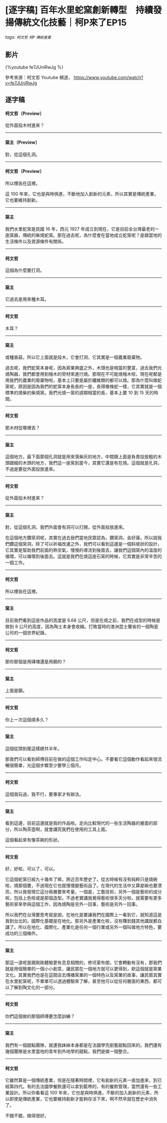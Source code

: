 # [逐字稿] 百年水里蛇窯創新轉型　持續發揚傳統文化技藝｜柯P來了EP15

###### tags: `柯文哲` `柯P` `傳統產業`

## 影片

{%youtube fe7JUniRwJg %}

參考來源：柯文哲 Youtube 頻道， https://www.youtube.com/watch?v=fe7JUniRwJg

## 逐字稿

#### 柯文哲（Preview）

從外面投木材進來？

---

#### 窯主（Preview）

對，從這個孔洞。

---

#### 柯文哲（Preview）

所以煙囪在這裡。

這 100 年來，它也是與時俱進，不斷地加入創新的元素，所以其實是傳統產業，它也要維持創新。

---

#### 窯主

我們水里蛇窯是民國 16 年，西元 1927 年成立到現在，它是目前全台灣最老的一座窯廠，傳統的柴燒蛇窯。那在過去呢，為什麼會在當地成立蛇窯呢？是跟當地的生活條件以及資源條件有關係。

---

#### 柯文哲

這個為什麼要打洞。

---

#### 窯主

它過去是用來種木耳。

---

#### 柯文哲

木耳？

---

#### 窯主

或種香菇，所以它上面就是段木，它會打洞，它其實是一個農業廢棄物。

過去呢，我們蛇窯本身呢，因為窯業興盛之外，木頭也是相當的豐富，過去我們光燒陶器，我們都會用到檜木的旁材來進行燒。那現在不可能燒檜木啦，現在呢都是用我們的農業的廢棄物啦，基本上只要是屬於纖維類的都可以燒。那為什麼叫做蛇窯呢，原因是因為我們的蛇窯本身長長的一座，長得像條蛇一樣，它其實就是一個標準的燒柴的柴燒窯。我們光燒一窯的週期相當的長，基本上要 10 到 15 天的時間。

---

#### 柯文哲

那木材從哪裡丟？

---

#### 窯主

這個地方。最下面那個孔洞就是用來落柴灰的地方，中間跟上面是負責投放粗的木頭跟細的木頭的地方，我們這一座窯到當今，其實它還是有在燒。這個就是孔洞，不過是要從外面投放進來。

---

#### 柯文哲

從外面投木材進來？

---

#### 窯主

對，從這個孔洞，我們外面會有洞可以打開，從外面投放進來。

在這個地方鑽窯洞呢，其實在過去我們當地民眾認為，鑽窯洞，金好康。所以說我們鑽這個窯洞，除了可以祈福改運之外，我們可以看到這邊是一個斜坡狀的設計，它其實是幫助我們前面的熱空氣，慢慢的導流到後面去，讓我們這個窯內的溫度的循環，可以循環到後面去。這就是我們在燒這座石窯的時候，它其實是非常辛苦的一個工作。

---

#### 柯文哲

所以煙囪在這裡。

---

#### 窯主

目前我們看到這座作品的高度是 6.68 公尺，但是在燒之前，我們在成型的時候是做到 8 公尺的高度，因為陶土本身會收縮。打敗當時的澳洲昆士蘭省的一個陶瓷公司的一個世界紀錄。

---

#### 柯文哲

那你那個是用磚塊還是用鋼的？

---

#### 窯主

上面是鋼。

---

#### 柯文哲

你上一次這個燒多久？

---

#### 窯主

這個從頭到尾這樣總共半年。

那我們可以看到師傅目前在做的這個工作叫定中心。不要看它這個動作看起來很流暢很簡單，光這個步驟至少要學三個月。

---

#### 柯文哲

這個我玩過，我不行，要專家才有辦法。

---

#### 窯主

看到這邊，目前這邊就是我的作品啦。走向比較現代的一些生活陶器的層面的部分，所以陶茶壺啊，就會講究我們在使用的工具上面。

這個看起來有像茶碗的形狀。

---

#### 柯文哲

好，好啦，可以了，可以。

它這個蛇窯已經九十幾年了嘛，將近百年歷史了。從古時候有沒有純粹只是燒碗啦，燒那個甕，不過現在它也就慢慢變藝術品了。在現代的生活中又算是碗也要漂亮，所以我發現它這分兩層要來考量，一個是，工藝技術，另外一個是藝術的成分啦，包括上色啦或是那個造型。不過老實講我覺得藝術很多天分啦，就需要有更多藝術家來參與這個工作，因為燒陶是另外一回事，藝術是另外一回事。

所以我們在台灣要思考就是說，在地化是要讓我們在國際上一看到它，就知道這是我到台北的。國際化基礎是在地化。那另外是產業化啦，沒有賺到錢其他講就都白講了。所以在地化、國際化、產業化是任何一個行業或另外一個叫做地方特色，要成功的三個條件。

---

#### 窯主

那這一道呢是跟剛剛體驗更有息息相關的，修坯蒙布朗，它會轉動有沒有，那我們就是用個簡單的一個小小創意，讓民眾在一個地方就可以更得到，欸這個就是窯業文化。其實我們也是在這間店去傳播窯業的一個特色以及窯業的故事，讓民眾其實在水里蛇窯呢，不單單可以透過體驗來了解，甚至他可以從任何層面的東西，都可以了解到陶文化的一部分。

---

#### 柯文哲

你們這個做的那個師傅要怎麼訓練？

---

#### 窯主

我們有一個甜點團隊，就連我妹妹本身都是在法國學完廚藝甜點回來的。我們還有幾個團隊是水里當地的青年到外地學的甜點，我們是做一個整合。

---

#### 柯文哲

它雖然算是一個傳統產業，但是在隨著時間裡，它有創新的元素一直加進來，到已經第四代。有的去法國學餐飲還可以拿到藍帶的，有的餐飲管理，當然還有一些工業設計。所以你看看這 100 年來，它也是與時俱進，不斷的加入創新的元素，所以即使是傳統產業，它也要維持創新才能夠存活下來，啊不然早就在歷史中消失了。

不錯不錯，做得很好。

